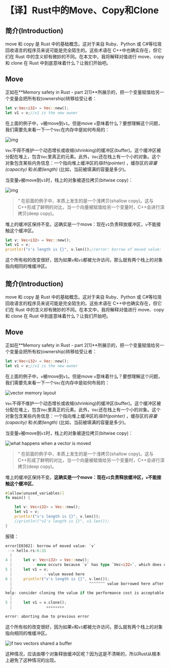 # 【译】Rust中的Move、Copy和Clone

## **简介(Introduction)**

move 和 copy 是 Rust 中的基础概念。这对于来自 Ruby、Python 或 C#等垃圾回收语言的程序员来说可能是完全陌生的。这些术语在 C++中也确实存在，但它们在 Rust 中的含义却有微妙的不同。在本文中，我将解释对值进行 move、copy 和 clone 在 Rust 中到底意味着什么？让我们开始吧。

## **Move**

正如在**Memory safety in Rust - part 2[1]**所展示的，把一个变量赋值给另一个变量会把所有权(ownership)转移给受让者：

```rust
let v:Vec<i32> = Vec::new();
let v1 = v;//v1 is the new owner
```

在上面的例子中，`v`被move到`v1`。但是move `v`意味着什么？要想理解这个问题，我们需要先来看一下一个`Vec`在内存中是如何布局的：

![img](https://pic1.zhimg.com/80/v2-eaf3b413286ec2fb84826e0f4d8cc4cc_1440w.webp)

`Vec`不得不维护一个动态增长或收缩(shrinking)的缓冲区(buffer)。这个缓冲区被分配在堆上，包含`Vec`里真正的元素。此外，`Vec`还在栈上有一个小的对象。这个对象包含某些内务信息：一个指向堆上缓冲区的*指针(pointer)* ，缓存区的*容量(capacity)* 和*长度(length)* (比如，当前被填满的容量是多少)。

当变量`v`被move到`v1`时，栈上的对象被逐位拷贝(bitwise copy)：

![img](https://pic4.zhimg.com/80/v2-1c0caa3a4645c387c22cc182b5bb859b_1440w.webp)

> “ 在前面的例子中，本质上发生的是一个浅拷贝(shallow copy)。这与C++形成了鲜明的对比，当一个向量被赋值给另一个变量时，C++会进行深拷贝(deep copy)。

堆上的缓冲区保持不变。这确实是一个move：现在`v1`负责释放缓冲区，`v`不能接触这个缓冲区。

```rust
let v: Vec<i32> = Vec::new();
let v1 = v;
println!("v's length is {}", v.len());//error: borrow of moved value: `v`
```

这个所有权的改变很好，因为如果`v`和`v1`都被允许访问，那么就有两个栈上的对象指向相同的堆缓冲区。

## **简介(Introduction)**

move 和 copy 是 Rust 中的基础概念。这对于来自 Ruby、Python 或 C#等垃圾回收语言的程序员来说可能是完全陌生的。这些术语在 C++中也确实存在，但它们在 Rust 中的含义却有微妙的不同。在本文中，我将解释对值进行 move、copy 和 clone 在 Rust 中到底意味着什么？让我们开始吧。

## **Move**

正如在**Memory safety in Rust - part 2[1]**所展示的，把一个变量赋值给另一个变量会把所有权(ownership)转移给受让者：

```rust
let v:Vec<i32> = Vec::new();
let v1 = v;//v1 is the new owner
```

在上面的例子中，`v`被move到`v1`。但是move `v`意味着什么？要想理解这个问题，我们需要先来看一下一个`Vec`在内存中是如何布局的：

![vector memory layout](.\img\vector-layout.svg)

`Vec`不得不维护一个动态增长或收缩(shrinking)的缓冲区(buffer)。这个缓冲区被分配在堆上，包含`Vec`里真正的元素。此外，`Vec`还在栈上有一个小的对象。这个对象包含某些内务信息：一个指向堆上缓冲区的*指针(pointer)* ，缓存区的*容量(capacity)* 和*长度(length)* (比如，当前被填满的容量是多少)。

当变量`v`被move到`v1`时，栈上的对象被逐位拷贝(bitwise copy)：

![what happens when a vector is moved](.\img\vector-layout-moved.svg)

> “ 在前面的例子中，本质上发生的是一个浅拷贝(shallow copy)。这与C++形成了鲜明的对比，当一个向量被赋值给另一个变量时，C++会进行深拷贝(deep copy)。

堆上的缓冲区保持不变。**这确实是一个move：现在`v1`负责释放缓冲区，`v`不能接触这个缓冲区**。

```rust
#[allow(unused_variables)]
fn main() {

	let v: Vec<i32> = Vec::new();
	let v1 = v;
	println!("v's length is {}", v.len());
	//println!("v1's length is {}", v1.len());
}
```

报错：

```rust
error[E0382]: borrow of moved value: `v`
 --> hello.rs:6:31
  |
4 |     let v: Vec<i32> = Vec::new();
  |         - move occurs because `v` has type `Vec<i32>`, which does not implement the `Copy` trait
5 |     let v1 = v;
  |              - value moved here
6 |     println!("v's length is {}", v.len());
  |                                  ^^^^^^^ value borrowed here after move
  |
help: consider cloning the value if the performance cost is acceptable
  |
5 |     let v1 = v.clone();
  |               ++++++++

error: aborting due to previous error
```

这个所有权的改变很好，因为如果`v`和`v1`都被允许访问，那么就有两个栈上的对象指向相同的堆缓冲区。

![if two vectors  shared a buffer](.\img\vector-layout-shared-buffer.svg)

这种情况，应该由哪个对象释放缓冲区呢？因为这是不清晰的，所以Rust从根本上避免了这种情况的出现。